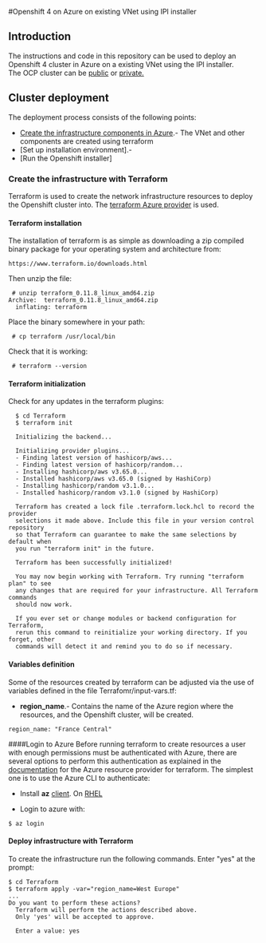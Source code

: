 #Openshift 4 on Azure on existing VNet using IPI installer 

## Introduction

The instructions and code in this repository can be used to deploy an Openshift 4 cluster in Azure on a existing VNet using the IPI installer.  
The OCP cluster can be [public](https://docs.openshift.com/container-platform/4.9/installing/installing_azure/installing-azure-vnet.html) or [private.](https://docs.openshift.com/container-platform/4.9/installing/installing_azure/installing-azure-private.html)

## Cluster deployment

The deployment process consists of the following points:

* [Create the infrastructure components in Azure](#create-the-infrastructure-with-terraform).- The VNet and other components are created using terraform
* [Set up installation environment].- 
* [Run the Openshift installer]

### Create the infrastructure with Terraform
Terraform is used to create the network infrastructure resources to deploy the Openshift cluster into.  The [terraform Azure provider](https://registry.terraform.io/providers/hashicorp/azurerm/latest/docs) is used.  

#### Terraform installation

The installation of terraform is as simple as downloading a zip compiled binary package for your operating system and architecture from:

`https://www.terraform.io/downloads.html`

Then unzip the file:

```shell
 # unzip terraform_0.11.8_linux_amd64.zip 
Archive:  terraform_0.11.8_linux_amd64.zip
  inflating: terraform
```

Place the binary somewhere in your path:

```shell
 # cp terraform /usr/local/bin
```

Check that it is working:

```shell
 # terraform --version
```
#### Terraform initialization

Check for any updates in the terraform plugins:

```shell
  $ cd Terraform
  $ terraform init
  
  Initializing the backend...
  
  Initializing provider plugins...
  - Finding latest version of hashicorp/aws...
  - Finding latest version of hashicorp/random...
  - Installing hashicorp/aws v3.65.0...
  - Installed hashicorp/aws v3.65.0 (signed by HashiCorp)
  - Installing hashicorp/random v3.1.0...
  - Installed hashicorp/random v3.1.0 (signed by HashiCorp)
  
  Terraform has created a lock file .terraform.lock.hcl to record the provider
  selections it made above. Include this file in your version control repository
  so that Terraform can guarantee to make the same selections by default when
  you run "terraform init" in the future.
  
  Terraform has been successfully initialized!
  
  You may now begin working with Terraform. Try running "terraform plan" to see
  any changes that are required for your infrastructure. All Terraform commands
  should now work.
  
  If you ever set or change modules or backend configuration for Terraform,
  rerun this command to reinitialize your working directory. If you forget, other
  commands will detect it and remind you to do so if necessary.
```

#### Variables definition
Some of the resources created by terraform can be adjusted via the use of variables defined in the file Terrafomr/input-vars.tf:
* **region_name**.- Contains the name of the Azure region where the resources, and the Openshift cluster, will be created.
```
region_name: "France Central"
```
####Login to Azure
Before running terraform to create resources a user with enough permissions must be authenticated with Azure, there are several options to perform this authentication as explained in the [documentation](https://registry.terraform.io/providers/hashicorp/azurerm/latest/docs/guides/service_principal_client_certificate) for the Azure resource provider for terraform.  The simplest one is to use the Azure CLI to authenticate:

* Install __az__ [client](https://docs.microsoft.com/en-us/cli/azure/install-azure-cli). On [RHEL]((https://docs.microsoft.com/en-us/cli/azure/install-azure-cli-linux?pivots=dnf#install))

* Login to azure with:
```  
$ az login
```  

#### Deploy infrastructure with Terraform
To create the infrastructure run the following commands.  Enter "yes" at the prompt:

```  
$ cd Terraform
$ terraform apply -var="region_name=West Europe"
...
Do you want to perform these actions?
  Terraform will perform the actions described above.
  Only 'yes' will be accepted to approve.

  Enter a value: yes
```  

